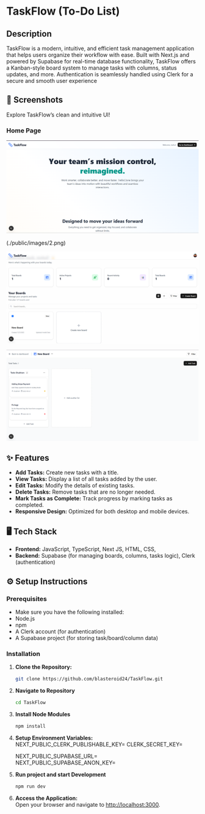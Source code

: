 
# TaskFlow (To-Do List)

## Description

TaskFlow is a modern, intuitive, and efficient task management application that helps users organize their workflow with ease. Built with Next.js and powered by Supabase for real-time database functionality, TaskFlow offers a Kanban-style board system to manage tasks with columns, status updates, and more. Authentication is seamlessly handled using Clerk for a secure and smooth user experience

## 📸 Screenshots

Explore TaskFlow’s clean and intuitive UI!

### **Home Page**
![TaskFlow Home](./public/images/1.png)

(./public/images/2.png)

![User Dashboard](./public/images/3.png)

![Task Board](./public/images/4.png)

## ✨ Features

- **Add Tasks:** Create new tasks with a title.
- **View Tasks:** Display a list of all tasks added by the user.
- **Edit Tasks:** Modify the details of existing tasks.
- **Delete Tasks:** Remove tasks that are no longer needed.
- **Mark Tasks as Complete:** Track progress by marking tasks as completed.
- **Responsive Design:** Optimized for both desktop and mobile devices.


## 🖥️ Tech Stack

- **Frontend:** JavaScript, TypeScript, Next JS, HTML, CSS, 
- **Backend:** Supabase (for managing boards, columns, tasks logic), Clerk (authentication)

## ⚙️ Setup Instructions

### Prerequisites

- Make sure you have the following installed:
- Node.js
- npm
- A Clerk account (for authentication)
- A Supabase project (for storing task/board/column data)



### Installation

1. **Clone the Repository:**
   ```bash
   git clone https://github.com/blasteroid24/TaskFlow.git

2. **Navigate to Repository**
    ```bash
    cd TaskFlow

3. **Install Node Modules**
    ```bash
    npm install

4. **Setup Environment Variables:**  
   NEXT_PUBLIC_CLERK_PUBLISHABLE_KEY=<your-clerk-publishable-key>
   CLERK_SECRET_KEY=<your-clerk-secret-key>

   NEXT_PUBLIC_SUPABASE_URL=<your-supabase-url>
   NEXT_PUBLIC_SUPABASE_ANON_KEY=<your-supabase-anon-key>

5. **Run project and start Development**
    ```bash
    npm run dev

6. **Access the Application:**  
   Open your browser and navigate to [http://localhost:3000](http://localhost:3000).




